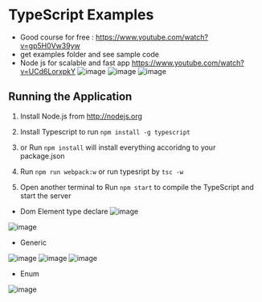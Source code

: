 # TypeScript Examples
-  Good course for free : https://www.youtube.com/watch?v=gp5H0Vw39yw
-  get examples folder and see sample code
-  Node js for scalable and fast app https://www.youtube.com/watch?v=UCd6LorxpkY
![image](https://user-images.githubusercontent.com/64368109/132615128-edd9c52f-01e2-48f4-80e1-7d59bfd12aa6.png)
![image](https://user-images.githubusercontent.com/64368109/132614770-6c4983f4-8195-4331-bee6-23af2c01a684.png)
![image](https://user-images.githubusercontent.com/64368109/132614836-0027a36e-10f3-4133-ad52-e9752e5ee096.png)

## Running the Application

1. Install Node.js from http://nodejs.org

2. Install Typescript to run `npm install -g typescript`

2. or Run `npm install` will install everything accoridng to your package.json 

3. Run `npm run webpack:w` or run typesript by `tsc -w`

4. Open another terminal to Run `npm start` to compile the TypeScript and start the server 

-  Dom Element type declare
![image](https://user-images.githubusercontent.com/64368109/132262883-8c9287ae-a465-431e-ad2e-b345ff331ae8.png)

![image](https://user-images.githubusercontent.com/64368109/132263044-73c77cfb-b4d5-4a7b-80c1-38bf8fc905ca.png)

-  Generic

![image](https://user-images.githubusercontent.com/64368109/132263602-7821908a-3d7c-48ef-aba2-b830016a223a.png)
![image](https://user-images.githubusercontent.com/64368109/132263640-f212ab30-cd4c-4966-9277-48dabcd131b0.png)
![image](https://user-images.githubusercontent.com/64368109/132263701-39c7de29-fab1-49f8-9669-224f0915e203.png)


-  Enum

![image](https://user-images.githubusercontent.com/64368109/132263951-97d49818-7b45-482a-bd00-755e52a6f9cc.png)


